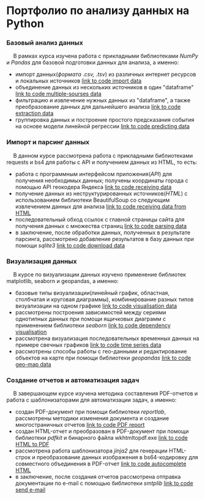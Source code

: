 # Портфолио по анализу данных на Python

### Базовый анализ данных
&emsp; В рамках курса изучена работа с прикладными библиотеками *NumPy* и *Pandas* для базовой подготовки данных для анализа, а именно:
- импорт данных(*формата .csv, .tsv*) из различных интернет ресурсов и локальных источников 
[link to code import data](https://github.com/AndiShal95/Data-Analysis/blob/main/1_Basic%20Data%20Analysis/Import-data-Pandas.py)
- объединение данных из нескольких источников 
в один "dataframe" [link to code multiple-sourses data](https://github.com/AndiShal95/Data-Analysis/blob/main/1_Basic%20Data%20Analysis/Multiple-sourses-data.py)
- фильтрацию и извлечение нужных данных из "dataframe", а также преобразование данных для дальнейшего анализа
[link to code extraction data](https://github.com/AndiShal95/Data-Analysis/blob/main/1_Basic%20Data%20Analysis/data-extraction.py)
- группировка данных и построение простого предсказания события на основе модели линейной регрессии
[link to code predicting data](https://github.com/AndiShal95/Data-Analysis/blob/main/1_Basic%20Data%20Analysis/Predicting_LR.py)

### Импорт и парсинг данных
&emsp; В данном курсе рассмотрена работа с прикладными библиотеками requests и bs4 для работы с API и получением данных из HTML, то есть:
- работа с программным интерфейсом приложения(_API_) для получения необходимых данных; получены координаты города с помощью API геокодера Яндекса
[link to code receiving data](https://github.com/AndiShal95/Data-Analysis/blob/main/2_Import%20and%20Parsing%20Data/reseiving_data_by_API.py) 
- получение данных из неструктурированных источников(_HTML_) с использованием библиотеки BeautifulSoup со следующим извлечением данных для анализа
[link to code receiving data from HTML](https://github.com/AndiShal95/Data-Analysis/blob/main/2_Import%20and%20Parsing%20Data/receiving_stock_quotes.py)
- последовательный обход ссылок с главной страницы сайта для получения данных с множества страниц
[link to code parsing data](https://github.com/AndiShal95/Data-Analysis/blob/main/2_Import%20and%20Parsing%20Data/Parsing_internet_shop.py)
- в заключение, после обработки данных, полученных в результате парсинга, рассмотрено добавление результатов в базу данных при помощи *sqlite3*
[link to code download data](https://github.com/AndiShal95/Data-Analysis/blob/main/2_Import%20and%20Parsing%20Data/SQL-download_rezults_to%20database.py)

### Визуализация данных
&emsp; В курсе по визуализации данных изучено применение библиотек matplotlib, seaborn и geopandas, а именно:
- базовые типы визуализации(линейный график, областная, столбчатая и круговая диаграммы), 
комбинирование разных типов визуализации на одном графике
[link to code visualisation data](https://github.com/AndiShal95/Data-Analysis/blob/main/3_Visualisation%20Data/Visualisation_data_EGE.py)
- рассмотрены построения зависимостей между сериями однотипных данных при помощи ящичковых диаграмм с применением 
библиотеки *seaborn* [link to code dependency visualisation](https://github.com/AndiShal95/Data-Analysis/blob/main/3_Visualisation%20Data/Marathon_results.py)
- рассмотрена визуализация последовательных временных данных на примере свечных графиков
[link to code time series data](https://github.com/AndiShal95/Data-Analysis/blob/main/3_Visualisation%20Data/moving_average_on_stock_charts.py)
- рассмотрены способы работы с гео-данными и редактирование объектов на карте при помощи библиотеки *geopandas*
[link to code geo-map data](https://github.com/AndiShal95/Data-Analysis/blob/main/3_Visualisation%20Data/Culture%20heritage%20objects/culture_heritage_objects.py) 

### Создание отчетов и автоматизация задач
&emsp; В завершающем курсе изучена методика составления PDF-отчетов и работа с шаблонизаторами для автоматизации задач, а именно:
- создан PDF-документ при помощи библиотеки *reportlab*, рассмотрены методики изменения документа и
создание многостраничных отчетов [link to code PDF report](https://github.com/AndiShal95/Data-Analysis/blob/main/4_Reports%20and%20automations/work%20with%20PDF/Assembly_PDF_doc.py)
- создан HTML-отчет и преобразован в PDF-документ при помощи библиотеки *pdfkit* и бинарного файла wkhtmltopdf.exe
[link to code HTML to PDF](https://github.com/AndiShal95/Data-Analysis/blob/main/4_Reports%20and%20automations/basic%20reports/Geraldic_symbols.py)
- рассмотрена работа шаблонизатора *jinja2* для генерации HTML-строк и преобразование данных изображения в bs64-кодировку для совместного 
объединения в PDF-отчет [link to code autocomplete HTML](https://github.com/AndiShal95/Data-Analysis/blob/main/4_Reports%20and%20automations/generation%20reports/Manypages_report.py)
- в заключение, после создания отчетов рассмотрена отправка документации по e-mail с помощью библиотеки *smtplib*
[link to code send e-mail](https://github.com/AndiShal95/Data-Analysis/blob/main/4_Reports%20and%20automations/Send%20E-mail%20and%20Integrations/auto_report.py)
